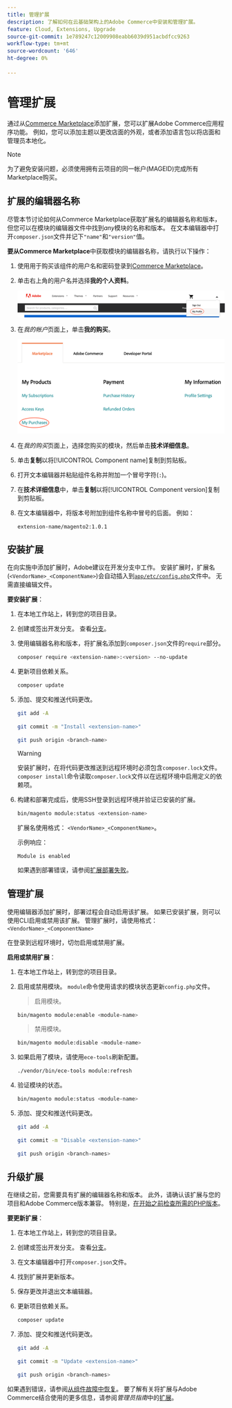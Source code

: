 ```yaml
---
title: 管理扩展
description: 了解如何在云基础架构上的Adobe Commerce中安装和管理扩展。
feature: Cloud, Extensions, Upgrade
source-git-commit: 1e789247c12009908eabb6039d951acbdfcc9263
workflow-type: tm+mt
source-wordcount: '646'
ht-degree: 0%

---
```


# 管理扩展

通过从[Commerce Marketplace](https://marketplace.magento.com)添加扩展，您可以扩展Adobe Commerce应用程序功能。 例如，您可以添加主题以更改店面的外观，或者添加语言包以将店面和管理员本地化。

>[!NOTE]
>
>为了避免安装问题，必须使用拥有云项目的同一帐户(MAGEID)完成所有Marketplace购买。

## 扩展的编辑器名称

尽管本节讨论如何从Commerce Marketplace获取扩展名的编辑器名称和版本，但您可以在模块的编辑器文件中找到&#x200B;_any_&#x200B;模块的名称和版本。 在文本编辑器中打开`composer.json`文件并记下`"name"`和`"version"`值。

**要从Commerce Marketplace**&#x200B;中获取模块的编辑器名称，请执行以下操作：

1. 使用用于购买该组件的用户名和密码登录到[Commerce Marketplace](https://marketplace.magento.com)。

1. 单击右上角的用户名并选择&#x200B;**我的个人资料**。

   ![访问你的Marketplace帐户](../../assets/marketplace/my-profile.png)

1. 在&#x200B;_我的帐户_&#x200B;页面上，单击&#x200B;**我的购买**。

   ![市场购买历史记录](../../assets/marketplace/my-purchases.png)

1. 在&#x200B;_我的购买_&#x200B;页面上，选择您购买的模块，然后单击&#x200B;**技术详细信息**。

1. 单击&#x200B;**复制**&#x200B;以将[!UICONTROL Component name]复制到剪贴板。

1. 打开文本编辑器并粘贴组件名称并附加一个冒号字符(`:`)。

1. 在&#x200B;**技术详细信息**&#x200B;中，单击&#x200B;**复制**&#x200B;以将[!UICONTROL Component version]复制到剪贴板。

1. 在文本编辑器中，将版本号附加到组件名称中冒号的后面。 例如：

   ```text
   extension-name/magento2:1.0.1
   ```

## 安装扩展

在向实施中添加扩展时，Adobe建议在开发分支中工作。 安装扩展时，扩展名(`<VendorName>_<ComponentName>`)会自动插入到[`app/etc/config.php`](https://experienceleague.adobe.com/docs/commerce-operations/configuration-guide/files/deployment-files.html)文件中。 无需直接编辑文件。

**要安装扩展**：

1. 在本地工作站上，转到您的项目目录。

1. 创建或签出开发分支。 查看[分支](../development/cli-branches.md)。

1. 使用编辑器名称和版本，将扩展名添加到`composer.json`文件的`require`部分。

   ```bash
   composer require <extension-name>:<version> --no-update
   ```

1. 更新项目依赖关系。

   ```bash
   composer update
   ```

1. 添加、提交和推送代码更改。

   ```bash
   git add -A
   ```

   ```bash
   git commit -m "Install <extension-name>"
   ```

   ```bash
   git push origin <branch-name>
   ```

   >[!WARNING]
   >
   >安装扩展时，在将代码更改推送到远程环境时必须包含`composer.lock`文件。 `composer install`命令读取`composer.lock`文件以在远程环境中启用定义的依赖项。

1. 构建和部署完成后，使用SSH登录到远程环境并验证已安装的扩展。

   ```bash
   bin/magento module:status <extension-name>
   ```

   扩展名使用格式： `<VendorName>_<ComponentName>`。

   示例响应：

   ```
   Module is enabled
   ```

   如果遇到部署错误，请参阅[扩展部署失败](../deploy/recover-failed-deployment.md)。

## 管理扩展

使用编辑器添加扩展时，部署过程会自动启用该扩展。 如果已安装扩展，则可以使用CLI启用或禁用该扩展。 管理扩展时，请使用格式： `<VendorName>_<ComponentName>`

在登录到远程环境时，切勿启用或禁用扩展。

**启用或禁用扩展**：

1. 在本地工作站上，转到您的项目目录。

1. 启用或禁用模块。 `module`命令使用请求的模块状态更新`config.php`文件。

   >启用模块。

   ```bash
   bin/magento module:enable <module-name>
   ```

   >禁用模块。

   ```bash
   bin/magento module:disable <module-name>
   ```

1. 如果启用了模块，请使用`ece-tools`刷新配置。

   ```bash
   ./vendor/bin/ece-tools module:refresh
   ```

1. 验证模块的状态。

   ```bash
   bin/magento module:status <module-name>
   ```

1. 添加、提交和推送代码更改。

   ```bash
   git add -A
   ```

   ```bash
   git commit -m "Disable <extension-name>"
   ```

   ```bash
   git push origin <branch-names>
   ```

## 升级扩展

在继续之前，您需要具有扩展的编辑器名称和版本。 此外，请确认该扩展与您的项目和Adobe Commerce版本兼容。 特别是，[在开始之前检查所需的PHP版本](https://experienceleague.adobe.com/docs/commerce-operations/installation-guide/system-requirements.html)。

**要更新扩展**：

1. 在本地工作站上，转到您的项目目录。

1. 创建或签出开发分支。 查看[分支](../development/cli-branches.md)。

1. 在文本编辑器中打开`composer.json`文件。

1. 找到扩展并更新版本。

1. 保存更改并退出文本编辑器。

1. 更新项目依赖关系。

   ```bash
   composer update
   ```

1. 添加、提交和推送代码更改。

   ```bash
   git add -A
   ```

   ```bash
   git commit -m "Update <extension-name>"
   ```

   ```bash
   git push origin <branch-names>
   ```

如果遇到错误，请参阅[从组件故障中恢复](../deploy/recover-failed-deployment.md)。 要了解有关将扩展与Adobe Commerce结合使用的更多信息，请参阅&#x200B;_管理员指南_&#x200B;中的[扩展](https://experienceleague.adobe.com/docs/commerce-admin/start/resources/extensions.html)。
